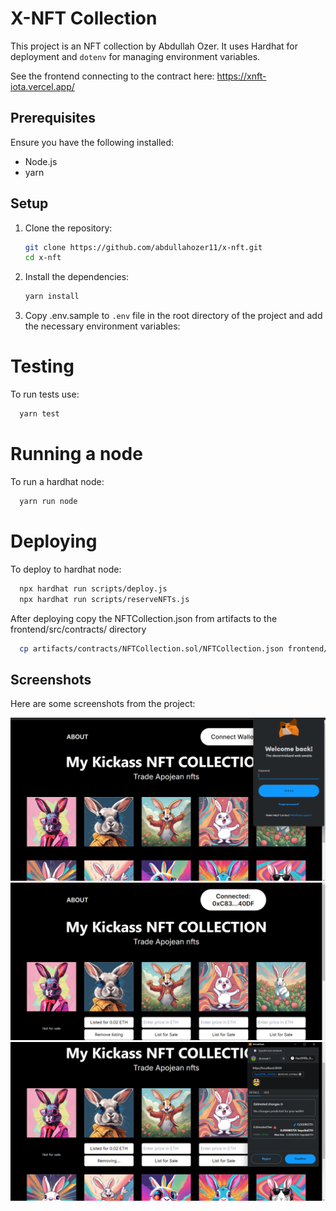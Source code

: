 # X-NFT Collection

This project is an NFT collection by Abdullah Ozer. It uses Hardhat for deployment and `dotenv` for managing environment variables.

See the frontend connecting to the contract here:
https://xnft-iota.vercel.app/

## Prerequisites

Ensure you have the following installed:

- Node.js
- yarn

## Setup

1. Clone the repository:

    ```bash
    git clone https://github.com/abdullahozer11/x-nft.git
    cd x-nft
    ```

2. Install the dependencies:

    ```bash
    yarn install
    ```

3. Copy .env.sample to `.env` file in the root directory of the project and add the necessary environment variables:

# Testing

To run tests use:

```bash
  yarn test
```

# Running a node

To run a hardhat node:

```bash
  yarn run node
```

# Deploying

To deploy to hardhat node:

```bash
  npx hardhat run scripts/deploy.js
  npx hardhat run scripts/reserveNFTs.js
```

After deploying copy the NFTCollection.json from artifacts to the frontend/src/contracts/ directory

```bash
  cp artifacts/contracts/NFTCollection.sol/NFTCollection.json frontend/src/contracts/
```


## Screenshots
Here are some screenshots from the project:

![Screenshot 1](screenshots/scr1.png)
![Screenshot 2](screenshots/scr2.png)
![Screenshot 3](screenshots/scr3.png)
